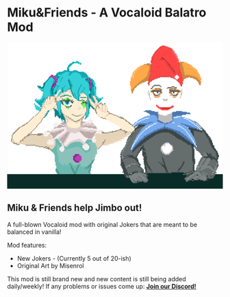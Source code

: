 # Miku&Friends - A Vocaloid Balatro Mod
![](images/mikuandjimbo.png)
## Miku & Friends help Jimbo out!

A full-blown Vocaloid mod with original Jokers that are meant to be balanced in vanilla!

Mod features:
- New Jokers - (Currently 5 out of 20-ish)
- Original Art by Misenrol

This mod is still brand new and new content is still being added daily/weekly!
If any problems or issues come up:
**[Join our Discord!](https://discord.gg/8ezUX7ACd7)**

